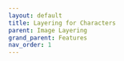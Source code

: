 ```yaml
---
layout: default
title: Layering for Characters
parent: Image Layering
grand_parent: Features
nav_order: 1
---
```

